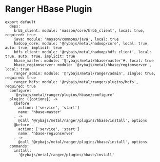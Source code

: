 # Ranger HBase Plugin

    export default
      deps:
        krb5_client: module: 'masson/core/krb5_client', local: true, required: true
        java: module: 'masson/commons/java', local: true
        hadoop_core: module: '@rybajs/metal/hadoop/core', local: true, auto: true, implicit: true
        hdfs_client: module: '@rybajs/metal/hadoop/hdfs_client', local: true, auto: true, implicit: true
        hbase_master: module: '@rybajs/metal/hbase/master'#, local: true
        hbase_regionserver: module: '@rybajs/metal/hbase/regionserver', local: true
        ranger_admin: module: '@rybajs/metal/ranger/admin', single: true, required: true
        ranger_hdfs: module: '@rybajs/metal/ranger/plugins/hdfs', required: true
      configure:
        '@rybajs/metal/ranger/plugins/hbase/configure'
      plugin: ({options}) ->
        @before
          action: ['service', 'start']
          name: 'hbase-master'
        , ->
          @call '@rybajs/metal/ranger/plugins/hbase/install', options
        @before
          action: ['service', 'start']
          name: 'hbase-regionserver'
        , ->
          @call '@rybajs/metal/ranger/plugins/hbase/install', options
      commands:
        install:
          '@rybajs/metal/ranger/plugins/hbase/install'
